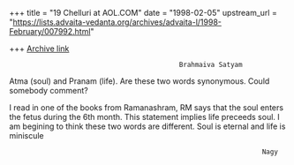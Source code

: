 +++
title = "19 Chelluri at AOL.COM"
date = "1998-02-05"
upstream_url = "https://lists.advaita-vedanta.org/archives/advaita-l/1998-February/007992.html"

+++
[Archive link](https://lists.advaita-vedanta.org/archives/advaita-l/1998-February/007992.html)

                                               Brahmaiva Satyam


Atma (soul) and Pranam (life).  Are these two words synonymous.  Could
somebody comment?

I read in one of the books from Ramanashram, RM says that the soul enters the
fetus during the 6th month.   This statement implies life preceeds soul.  I am
begining to think these two words are different.  Soul is eternal and life is
miniscule

                                                                    Nagy

